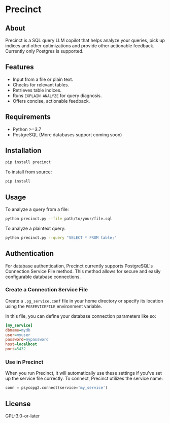 # Precinct

## About

Precinct is a SQL query LLM copilot that helps analyze your queries, pick up indices and other optimizations and provide other actionable feedback. Currently only Postgres is supported.

## Features

- Input from a file or plain text.
- Checks for relevant tables.
- Retrieves table indices.
- Runs `EXPLAIN ANALYZE` for query diagnosis.
- Offers concise, actionable feedback.

## Requirements

- Python >=3.7
- PostgreSQL (More databases support coming soon)

## Installation

```bash
pip install precinct
```

To install from source:

```bash
pip install 
```

## Usage

To analyze a query from a file:

```bash
python precinct.py --file path/to/your/file.sql
```

To analyze a plaintext query:

```bash
python precinct.py --query "SELECT * FROM table;"
```

## Authentication

For database authentication, Precinct currently supports PostgreSQL's Connection Service File method. This method allows for secure and easily configurable database connections.

### Create a Connection Service File

Create a `.pg_service.conf` file in your home directory or specify its location using the `PGSERVICEFILE` environment variable.

In this file, you can define your database connection parameters like so:

```ini
[my_service]
dbname=mydb
user=myuser
password=mypassword
host=localhost
port=5432
```

### Use in Precinct

When you run Precinct, it will automatically use these settings if you've set up the service file correctly. To connect, Precinct utilizes the service name:

```python
conn = psycopg2.connect(service='my_service')
```

## License

GPL-3.0-or-later
